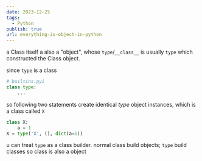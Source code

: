 ```yaml
---
date: 2023-12-25
tags:
  - Python
publish: true
url: everything-is-object-in-python
---
```

a Class itself a also a "object", whose `type`/`__class__` is usually `type` which constructed the Class object.

since `type` is a class
```python
# builtins.pyi
class type:
    ...
```
so following two statements create identical *type* object instances, which is a class called `X`
```python
class X:
    a = 1
X = type('X', (), dict(a=1))
```

u can treat `type` as a class builder.
normal class build objects; `type` build classes
so class is also a object